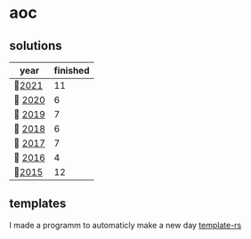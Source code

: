 # aoc

## solutions
| year | finished |
| ---- | -------- |
|:christmas_tree:[2021](/aoc/src/bin/aoc2021)|11|
| :christmas_tree: [2020](/aoc/src/bin/aoc2020) | 6 |
| :christmas_tree: [2019](/aoc/src/bin/aoc2019) | 7 |
| :christmas_tree: [2018](/aoc/src/bin/aoc2018) | 6 |
| :christmas_tree: [2017](/aoc/src/bin/aoc2017) | 7 |
| :christmas_tree: [2016](/aoc/src/bin/aoc2016) | 4 |
|:christmas_tree:[2015](/aoc/src/bin/aoc2015)|12|

## templates

I made a programm to automaticly make a new day <a href="https://github.com/aichingert/template-rs" traget="_blank">template-rs<a/>
